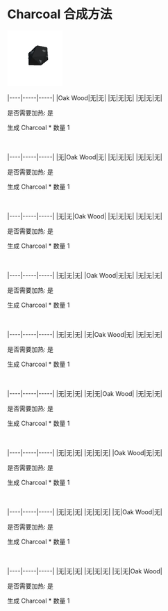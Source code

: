 # Charcoal 合成方法

![Icon](9ff253ef39b5d054da000d25f34c5fbd.png)

|----|-----|-----|
|Oak Wood|无|无|
|无|无|无|
|无|无|无|

是否需要加热: 是

生成 Charcoal \* 数量 1
<br/> <br/> <br/> 

|----|-----|-----|
|无|Oak Wood|无|
|无|无|无|
|无|无|无|

是否需要加热: 是

生成 Charcoal \* 数量 1
<br/> <br/> <br/> 

|----|-----|-----|
|无|无|Oak Wood|
|无|无|无|
|无|无|无|

是否需要加热: 是

生成 Charcoal \* 数量 1
<br/> <br/> <br/> 

|----|-----|-----|
|无|无|无|
|Oak Wood|无|无|
|无|无|无|

是否需要加热: 是

生成 Charcoal \* 数量 1
<br/> <br/> <br/> 

|----|-----|-----|
|无|无|无|
|无|Oak Wood|无|
|无|无|无|

是否需要加热: 是

生成 Charcoal \* 数量 1
<br/> <br/> <br/> 

|----|-----|-----|
|无|无|无|
|无|无|Oak Wood|
|无|无|无|

是否需要加热: 是

生成 Charcoal \* 数量 1
<br/> <br/> <br/> 

|----|-----|-----|
|无|无|无|
|无|无|无|
|Oak Wood|无|无|

是否需要加热: 是

生成 Charcoal \* 数量 1
<br/> <br/> <br/> 

|----|-----|-----|
|无|无|无|
|无|无|无|
|无|Oak Wood|无|

是否需要加热: 是

生成 Charcoal \* 数量 1
<br/> <br/> <br/> 

|----|-----|-----|
|无|无|无|
|无|无|无|
|无|无|Oak Wood|

是否需要加热: 是

生成 Charcoal \* 数量 1
<br/> <br/> <br/> 

